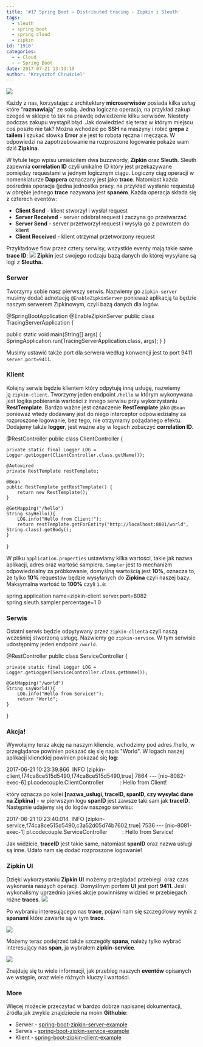 ```yaml
---
title: '#17 Spring Boot – Distributed tracing - Zipkin i Sleuth'
tags:
  - sleuth
  - spring boot
  - spring cloud
  - zipkin
id: '1910'
categories:
  - - Cloud
  - - Spring Boot
date: 2017-07-21 13:13:19
author: 'Krzysztof Chruściel'
---
```


[![](http://codecouple.pl/wp-content/uploads/2017/02/springBootArt.png)](http://codecouple.pl/wp-content/uploads/2017/02/springBootArt.png)

Każdy z nas, korzystając z architektury **microserwisów** posiada kilka usług które "**rozmawiają**" ze sobą. Jedna logiczna operacja, na przykład zakup czegoś w sklepie to tak na prawdę odwiedzenie kilku serwisów. Niestety podczas zakupu wystąpił błąd. Jak dowiedzieć się teraz w którym miejscu coś poszło nie tak? Można wchodzić po **SSH** na maszyny i robić **grepa** z **tailem** i szukać słówka **Error** ale jest to robota ręczna i męcząca. W odpowiedzi na zapotrzebowanie na rozproszone logowanie pokaże wam dziś **Zipkina**.
<!-- more -->
W tytule tego wpisu umieściłem dwa buzzwordy, **Zipkin** oraz **Sleuth**. Sleuth zapewnia **correlation ID** czyli unikalne ID który jest przekazywane pomiędzy requestami w jednym logicznym ciągu. Logiczny ciąg operacji w nomenklaturze **Dappera** oznaczany jest jako **trace**. Natomiast każda pośrednia operacja (jedna jednostka pracy, na przykład wysłanie requestu) w obrębie jednego **trace** nazywana jest **spanem**. Każda operacja składa się z czterech eventów:

*   **Client Send** - klient stworzył i wysłał request
*   **Server Received** - server odebrał request i zaczyna go przetwarzać
*   **Server Send** - server przetworzył request i wysyła go z powrotem do klient
*   **Client Received** - klient otrzymał przetworzony request

Przykładowe flow przez cztery serwisy, wszystkie eventy mają takie same **trace ID**: ![](https://raw.githubusercontent.com/spring-cloud/spring-cloud-sleuth/master/docs/src/main/asciidoc/images/trace-id.png) **Zipkin** jest swojego rodzaju bazą danych do której wysyłane są logi z **Sleutha.**

### Serwer

Tworzymy sobie nasz pierwszy serwis. Nazwiemy go `zipkin-server` musimy dodać adnotację `@EnableZipkinServer` ponieważ aplikacją ta będzie naszym serwerem Zipkinowym, czyli bazą danych dla logów.

@SpringBootApplication
@EnableZipkinServer
public class TracingServerApplication {

   public static void main(String\[\] args) {
      SpringApplication.run(TracingServerApplication.class, args);
   }
}

Musimy ustawić także port dla serwera według konwencji jest to port 9411 `server.port=9411`.

### Klient

Kolejny serwis będzie klientem który odpytuję inną usługę, nazwiemy ją `zipkin-client`. Tworzymy jeden endpoint `/hello` w którym wykonywana jest logika pobierania wartości z innego serwisu przy wykorzystaniu **RestTemplate**. Bardzo ważne jest oznaczenie **RestTemplate** jako `@Bean` ponieważ wtedy dodawany jest do niego interceptor odpowiedzialny za rozproszone logowanie, bez tego, nie otrzymamy pożądanego efektu. Dodajemy także **logger**, jest ważne aby w logach zobaczyć **correlation ID**.

@RestController
public class ClientController {

    private static final Logger LOG = Logger.getLogger(ClientController.class.getName());

    @Autowired
    private RestTemplate restTemplate;

    @Bean
    public RestTemplate getRestTemplate() {
        return new RestTemplate();
    }

    @GetMapping("/hello")
    String sayHello(){
        LOG.info("Hello from Client!");
        return restTemplate.getForEntity("http://localhost:8081/world", String.class).getBody();
    }

}

W pliku `application.properties` ustawiamy kilka wartości, takie jak nazwa aplikacji, adres oraz wartość samplera. `Sampler` jest to mechanizm odpowiedzialny za próbkowanie, domyślną wartością jest **10%**, oznacza to, że tylko **10%** requestów będzie wysyłanych do **Zipkina** czyli naszej bazy. Maksymalna wartość to **100%** czyli `1.0`:

spring.application.name=zipkin-client
server.port=8082
spring.sleuth.sampler.percentage=1.0

### Serwis

Ostatni serwis będzie odpytywany przez `zipkin-clienta` czyli naszą wcześniej stworzoną usługę. Nazwiemy go `zipkin-service`. W tym serwisie udostępnimy jeden endpoint `/world`.

@RestController
public class ServiceController {

    private static final Logger LOG = Logger.getLogger(ServiceController.class.getName());

    @GetMapping("/world")
    String sayWorld(){
        LOG.info("Hello from Service!");
        return "World";
    }

}

### Akcja!

Wywołajmy teraz akcję na naszym kliencie, wchodzimy pod adres /hello, w przeglądarce powinien pokazać się się napis "World". W logach naszej aplikacji klienckiej powinien pokazać się **log**:

2017-06-21 10:23:39.866  INFO \[zipkin-client,f74ca8ce515d5490,f74ca8ce515d5490,true\] 7864 --- \[nio-8082-exec-6\] pl.codecouple.ClientController           : Hello from Client!

który oznacza po kolei **\[nazwa\_usługi, traceID, spanID, czy wysyłać dane na Zipkina\]** - w pierwszym logu **spanID** jest zawsze taki sam jak **traceID**. Następnie udajemy się do logów naszego serwisu:

2017-06-21 10:23:40.014  INFO \[zipkin-service,f74ca8ce515d5490,c3a52d05d74b7602,true\] 7536 --- \[nio-8081-exec-1\] pl.codecouple.ServiceController          : Hello from Service!

Jak widzicie, **traceID** jest takie same, natomiast **spanID** oraz nazwa usługi są inne. Udało nam się dodać rozproszone logowanie!

### Zipkin UI

Dzięki wykorzystaniu **Zipkin UI** możemy przeglądać przebiegi  oraz czas wykonania naszych operacji. Domyślnym portem **UI** jest port **9411**. Jeśli wykonaliśmy uprzednio jakieś akcje powinniśmy widzieć w przebiegach różne **traces**. [![](http://codecouple.pl/wp-content/uploads/2017/06/zipkinTraces.png)](http://codecouple.pl/wp-content/uploads/2017/06/zipkinTraces.png)

Po wybraniu interesującego nas **trace**, pojawi nam się szczegółowy wynik z **spanami** które zawarte są w tym **trace**.

[![](http://codecouple.pl/wp-content/uploads/2017/06/zipkinTraceDetails.png)](http://codecouple.pl/wp-content/uploads/2017/06/zipkinTraceDetails.png)

Możemy teraz podejrzeć także szczegóły **spana**, należy tylko wybrać interesujący nas **span**, ja wybrałem **zipkin-service**.

[![](http://codecouple.pl/wp-content/uploads/2017/06/spanInfo.png)](http://codecouple.pl/wp-content/uploads/2017/06/spanInfo.png)

Znajduję się tu wiele informacji, jak przebieg naszych **eventów** opisanych we wstępie, oraz wiele różnych kluczy i wartości.

### More

Więcej możecie przeczytać w bardzo dobrze napisanej dokumentacji, źródła jak zwykle znajdziecie na moim **Githubie**:

*   Serwer - [spring-boot-zipkin-server-example](https://github.com/kchrusciel/Spring-Boot-Examples/tree/master/spring-boot-zipkin-example/spring-boot-zipkin-server-example)
*   Serwis - [spring-boot-zipkin-service-example](https://github.com/kchrusciel/Spring-Boot-Examples/tree/master/spring-boot-zipkin-example/spring-boot-zipkin-service-example)
*   Klient - [spring-boot-zipkin-client-example](https://github.com/kchrusciel/Spring-Boot-Examples/tree/master/spring-boot-zipkin-example/spring-boot-zipkin-client-example)